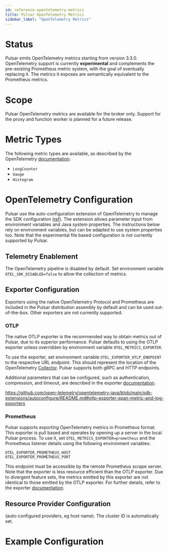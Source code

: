 ```yaml
---
id: reference-opentelemetry-metrics
title: Pulsar OpenTelemetry Metrics
sidebar_label: "OpenTelemetry Metrics"
---
```


# Status
Pulsar emits OpenTelemetry metrics starting from version 3.3.0. OpenTelemetry support is currently **experimental** and
complements the pre-existing Prometheus metric system, with the goal of eventually replacing it. The metrics it exposes
are semantically equivalent to the Prometheus metrics.

# Scope
Pulsar OpenTelemetry metrics are available for the broker only. Support for the proxy and function worker is planned for
a future release.

# Metric Types

The following metric types are available, as described by the OpenTelemetry [documentation](https://opentelemetry.io/docs/concepts/signals/metrics/#metric-instruments):

- `LongCounter`
- `Gauge`
- `Histogram`

# OpenTelemetry Configuration
Pulsar use the auto-configuration extension of OpenTelemetry to manage the SDK configuration
([ref](https://github.com/open-telemetry/opentelemetry-java/blob/main/sdk-extensions/autoconfigure/README.md)). The
extension allows parameter input from environment variables and Java system properties. The instructions below rely on
environment variables, but can be adapted to use system properties too. Note that the experimental file based
configuration is not currently supported by Pulsar.

## Telemetry Enablement
The OpenTelemetry pipeline is disabled by default. Set environment variable `OTEL_SDK_DISABLED=false` to allow the
collection of metrics.

## Exporter Configuration

Exporters using the native OpenTelemetry Protocol and Prometheus are included in the Pulsar distribution assembly by
default and can be used out-of-the-box. Other exporters are not currently supported.

### OTLP

The native OTLP exporter is the recommended way to obtain metrics out of Pulsar, due to its superior performance. Pulsar
defaults to using the OTLP exporter unless overridden by environment variable `OTEL_METRICS_EXPORTER`.

To use the exporter, set environment variable `OTEL_EXPORTER_OTLP_ENDPOINT` to the respective URL endpoint. This should
represent the location of the OpenTelemetry [Collector](https://opentelemetry.io/docs/collector/). Pulsar supports both
gRPC and HTTP endpoints.

Additional parameters that can be configured, such as authentication, compression, and timeout, are described in the
exporter [documentation](https://opentelemetry.io/docs/specs/otel/protocol/exporter/).

https://github.com/open-telemetry/opentelemetry-java/blob/main/sdk-extensions/autoconfigure/README.md#otlp-exporter-span-metric-and-log-exporters

### Prometheus

Pulsar supports exporting OpenTelemetry metrics in Prometheus format. This exporter is pull based and operates by
opening up a server in the local Pulsar process. To use it, set `OTEL_METRICS_EXPORTER=prometheus` and the Prometheus
listener details using the following environment variables:

```shell
OTEL_EXPORTER_PROMETHEUS_HOST
OTEL_EXPORTER_PROMETHEUS_PORT
```

This endpoint must be accessible by the remote Prometheus scrape server. Note that the exporter is less resource
efficient than the OTLP exporter. Due to divergent feature sets, the metrics emitted by this exporter are not identical
to those emitted by the OTLP exporter. For further details, refer to the exporter
[documentation](https://github.com/open-telemetry/opentelemetry-java/blob/main/sdk-extensions/autoconfigure/README.md#prometheus-exporter).

## Resource Provider Configuration

(auto-configured providers, eg host name). The cluster ID is automatically set.

# Example Configuration
